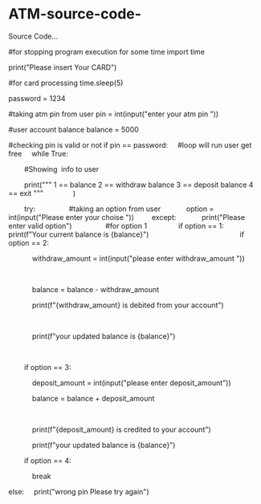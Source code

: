 # ATM-source-code-







Source Code...

#for stopping program execution for some time
import time

print("Please insert Your CARD")

#for card processing
time.sleep(5)

password = 1234

#taking atm pin from user
pin = int(input("enter your atm pin "))

#user account balance
balance = 5000

#checking pin is valid or not 
if pin == password:
    #loop will run user get free 
    while True:

        #Showing  info to user

        print(""" 
			1 == balance
			2 == withdraw balance
			3 == deposit balance
			4 == exit
			"""
              )

        try:    
             #taking an option from user
            option = int(input("Please enter your choise "))
        except:
            print("Please enter valid option")
        
        #for option 1        
        if option == 1:
            print(f"Your current balance is {balance}")
                                     
        if option == 2:

            withdraw_amount = int(input("please enter withdraw_amount "))

            

            balance = balance - withdraw_amount

            print(f"{withdraw_amount} is debited from your account")

            

            print(f"your updated balance is {balance}")

            

        if option == 3:

            deposit_amount = int(input("please enter deposit_amount"))

            balance = balance + deposit_amount

            

            print(f"{deposit_amount} is credited to your account")



            print(f"your updated balance is {balance}")



        if option == 4:

            break


else:
    print("wrong pin Please try again")





